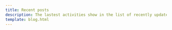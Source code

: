 ```yaml
---
title: Recent posts
description: The lastest activities show in the list of recently updated post. Please read the post title and description and choose any post which seems interesting to you. I hope you always can find something new here.
template: blog.html
---
```

